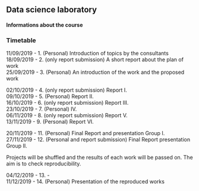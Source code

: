 ## Data science laboratory

#### Informations about the course


### Timetable

11/09/2019 - 1. (Personal) Introduction of topics by the consultants
<br>
18/09/2019 - 2. (only report submission) A short report about the plan of work
<br>
25/09/2019 - 3. (Personal) An introduction of the work and the proposed work

02/10/2019 - 4. (only report submission) Report I.<br>
09/10/2019 - 5. (Personal) Report II.<br>
16/10/2019 - 6. (only report submission) Report III.<br>
23/10/2019 - 7. (Personal)  IV.<br>
06/11/2019 - 8. (only report submission) Report V.<br>
13/11/2019 - 9. (Personal) Report VI.<br>

20/11/2019 - 11. (Personal) Final Report and presentation Group I.<br>
27/11/2019 - 12. (Personal and  report submission) Final Report presentation Group II. 

Projects will be shuffled and the results of each work will be passed on. The aim is to check reproducibility.

04/12/2019 - 13. -<br>
11/12/2019 - 14. (Personal) Presentation of the reproduced works



